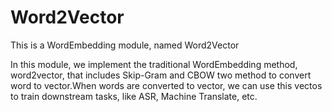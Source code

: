 # Word2Vector
This is a WordEmbedding module, named Word2Vector

In this module, we implement the traditional WordEmbedding method, word2vector, 
that includes Skip-Gram and CBOW two method to convert word to vector.When words
are converted to vector, we can use this vectos to train downstream tasks, like
ASR, Machine Translate, etc.




